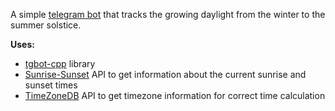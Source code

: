 A simple [telegram bot](https://t.me/DayIncreaseBot) that tracks the growing daylight from the winter to the summer solstice.

**Uses:**
- [tgbot-cpp](https://github.com/reo7sp/tgbot-cpp) library
- [Sunrise-Sunset](https://sunrise-sunset.org/api) API to get information about the current sunrise and sunset times
- [TimeZoneDB](https://timezonedb.com/api) API to get timezone information for correct time calculation
